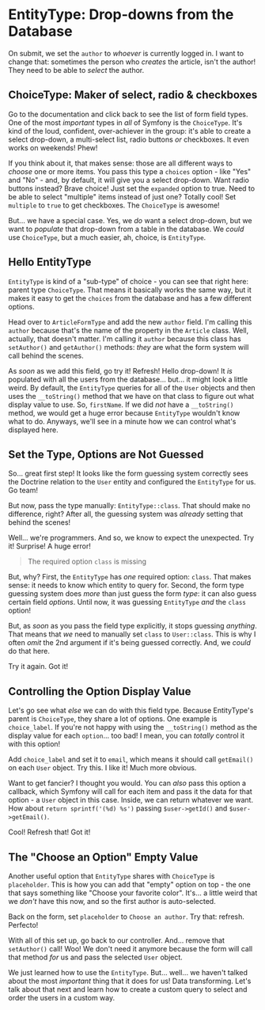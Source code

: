 # EntityType: Drop-downs from the Database

On submit, we set the `author` to *whoever* is currently logged in. I want to change
that: sometimes the person who *creates* the article, isn't the author! They need
to be able to *select* the author.

## ChoiceType: Maker of select, radio & checkboxes

Go to the documentation and click back to see the list of form field types. One
of the most *important* types in *all* of Symfony is the `ChoiceType`. It's kind
of the loud, confident, over-achiever in the group: it's able to create a select
drop-down, a multi-select list, radio buttons *or* checkboxes. It even works on
weekends! Phew!

If you think about it, that makes sense: those are all different ways to *choose*
one or more items. You pass this type a `choices` option - like "Yes" and "No" -
and, by default, it will give you a select drop-down. Want radio buttons instead?
Brave choice! Just set the `expanded` option to true. Need to be able to select
"multiple" items instead of just one? Totally cool! Set `multiple` to `true` to
get checkboxes. The `ChoiceType` is awesome!

But... we have a special case. Yes, we *do* want a select drop-down, but we want
to *populate* that drop-down from a table in the database. We *could* use
`ChoiceType`, but a much easier, ah, choice, is `EntityType`.

## Hello EntityType

`EntityType` is kind of a "sub-type" of choice - you can see that right here:
parent type `ChoiceType`. That means it basically works the same way, but it makes
it easy to get the `choices` from the database and has a few different options.

Head over to `ArticleFormType` and add the new `author` field. I'm calling this
`author` because that's the name of the property in the `Article` class. Well,
actually, that doesn't matter. I'm calling it `author` because this class has
`setAuthor()` and `getAuthor()` methods: *they* are what the form system will call
behind the scenes.

As *soon* as we add this field, go try it! Refresh! Hello drop-down! It *is*
populated with all the users from the database... but... it might look a little
weird. By default, the `EntityType` queries for all of the `User` objects and then
uses the `__toString()` method that we have on that class to figure out what display
value to use. So, `firstName`. If we did *not* have a `__toString()` method, we
would get a huge error because `EntityType` wouldn't know what to do. Anyways,
we'll see in a minute how we can control what's displayed here.

## Set the Type, Options are Not Guessed

So... great first step! It looks like the form guessing system correctly sees the
Doctrine relation to the `User` entity and configured the `EntityType` for us. Go
team!

But now, pass the type manually: `EntityType::class`. That should make no difference,
right? After all, the guessing system was *already* setting that behind the scenes!

Well... we're programmers. And so, we know to expect the unexpected. Try it!
Surprise! A huge error!

> The required option `class` is missing

But, why? First, the `EntityType` has *one* required option: `class`. That makes
sense: it needs to know which entity to query for. Second, the form type guessing
system does *more* than just guess the form *type*: it can also guess certain
field *options*. Until now, it was guessing `EntityType` *and* the `class` option!

But, as *soon* as you pass the field type explicitly, it stops guessing *anything*.
That means that *we* need to manually set `class` to `User::class`. This is why
I often *omit* the 2nd argument if it's being guessed correctly. And, we *could*
do that here.

Try it again. Got it!

## Controlling the Option Display Value

Let's go see what *else* we can do with this field type. Because EntityType's parent
is `ChoiceType`, they share a lot of options. One example is `choice_label`. If you're
not happy with using the `__toString()` method as the display value for each `option`...
too bad! I mean, you can *totally* control it with this option!

Add `choice_label` and set it to `email`, which means it should call `getEmail()`
on each `User` object. Try this. I like it! Much more obvious.

Want to get fancier? I thought you would. You can *also* pass this option a callback,
which Symfony will call for each item and pass it the data for that option - a `User`
object in this case. Inside, we can return whatever we want. How about
`return sprintf('(%d) %s')` passing `$user->getId()` and `$user->getEmail()`.

Cool! Refresh that! Got it!

## The "Choose an Option" Empty Value

Another useful option that `EntityType` shares with `ChoiceType`  is `placeholder`.
This is how you can add that "empty" option on top - the one that says something
like "Choose your favorite color". It's... a little weird that we *don't* have
this now, and so the first author is auto-selected.

Back on the form, set `placeholder` to `Choose an author`. Try that: refresh.
Perfecto!

With all of this set up, go back to our controller. And... remove that `setAuthor()`
call! Woo! We don't need it anymore because the form will call that method
*for* us and pass the selected `User` object.

We just learned how to use the `EntityType`. But... well... we haven't talked
about the most *important* thing that it does for us! Data transforming. Let's
talk about that next and learn how to create a custom query to select and order
the users in a custom way.
